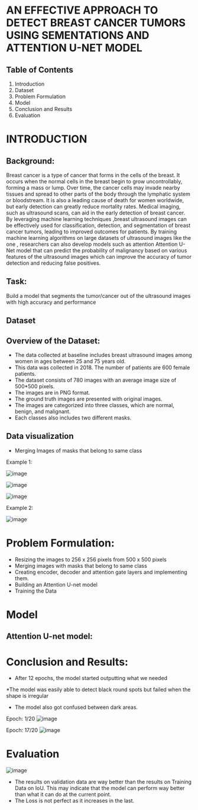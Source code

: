 # AN EFFECTIVE APPROACH TO DETECT BREAST CANCER TUMORS USING SEMENTATIONS AND ATTENTION U-NET MODEL 
## Table of Contents
 1. Introduction
 2. Dataset
 3. Problem Formulation
 4. Model
 5. Conclusion and Results
 6. Evaluation
 
 # INTRODUCTION

## Background:
  Breast cancer is a type of cancer that forms in the cells of the breast. It occurs when the normal cells in the breast begin to grow uncontrollably, forming a mass or lump. Over time, the cancer cells may invade nearby tissues and spread to other parts of the body through the lymphatic system or bloodstream. It is also a leading cause of death for women worldwide, but early detection can greatly reduce mortality rates. Medical imaging, such as ultrasound scans, can aid in the early detection of breast cancer. By leveraging machine learning techniques ,breast ultrasound images can be effectively used for classification, detection, and segmentation of breast cancer tumors, leading to improved outcomes for patients. By training machine learning algorithms on large datasets of ultrasound images like the one , researchers can also develop models such as attention Attention U-Net model that can predict the probability of malignancy based on various features of the ultrasound images which can improve the accuracy of tumor detection and reducing false positives.
 
 ## Task:
Build a model that segments the tumor/cancer out of the ultrasound images with high accuracy and performance


## Dataset

## Overview of the Dataset:

* The data collected at baseline includes breast ultrasound images among women in ages between 25 and 75 years old. 
* This data was collected in 2018. The number of patients are 600 female patients.
* The dataset consists of 780 images with an average image size of 500*500 pixels.
* The images are in PNG format. 
* The ground truth images are presented with original images.
* The images are categorized into three classes, which are normal, benign, and malignant.
* Each classes also includes two different masks.



## Data visualization
* Merging Images of masks that belong to same class

Example 1:

![image](https://user-images.githubusercontent.com/89595947/236058931-68e1ddcf-7664-48d8-8c0a-38478fd96bbe.png)

![image](https://user-images.githubusercontent.com/89595947/236058950-e2be0b5b-01d2-4ad5-8c66-cfc8bb4cd148.png)

![image](https://user-images.githubusercontent.com/89595947/236058867-ef30ca4c-ced4-4bad-8bb2-437bfefa3e8e.png)

Example 2:

![image](https://user-images.githubusercontent.com/89595947/236059972-4e59f8bc-5e71-4a1e-bc93-eac302b68d19.png)


# Problem Formulation:
 * Resizing the images to 256 x 256 pixels from 500 x 500 pixels
 * Merging images with masks that belong to same class
 * Creating encoder, decoder and attention gate layers and implementing them.
 * Building an Attention U-net model
 * Training the Data

# Model

## Attention U-net model:


# Conclusion and Results:
  * After 12 epochs, the model started outputting what we needed
  
  *The model was easily able to detect black round spots but failed when the shape is         irregular

* The model also got confused between dark areas. 

Epoch: 1/20
![image](https://user-images.githubusercontent.com/89595947/236066874-229b4391-80ad-405d-afad-7ab9313d9d50.png)

Epoch: 17/20
![image](https://user-images.githubusercontent.com/89595947/236066989-d472de84-25f6-48bf-8004-8aa1f89802a2.png)


# Evaluation
![image](https://user-images.githubusercontent.com/89595947/236067111-4df84ae0-6ca6-4342-adce-6b47ab3fa76b.png)

* The results on validation data are way better than the results on Training Data on IoU. This may indicate that the model can perform way better than what it can do at the current point.
* The Loss is not perfect as it increases in the last. 


